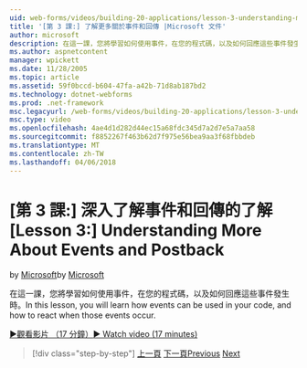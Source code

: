 ```yaml
---
uid: web-forms/videos/building-20-applications/lesson-3-understanding-more-about-events-and-postback
title: '[第 3 課:] 了解更多關於事件和回傳 |Microsoft 文件'
author: microsoft
description: 在這一課，您將學習如何使用事件，在您的程式碼，以及如何回應這些事件發生時。
ms.author: aspnetcontent
manager: wpickett
ms.date: 11/28/2005
ms.topic: article
ms.assetid: 59f0bccd-b604-47fa-a42b-71d8ab187bd2
ms.technology: dotnet-webforms
ms.prod: .net-framework
msc.legacyurl: /web-forms/videos/building-20-applications/lesson-3-understanding-more-about-events-and-postback
msc.type: video
ms.openlocfilehash: 4ae4d1d282d44ec15a68fdc345d7a2d7e5a7aa58
ms.sourcegitcommit: f8852267f463b62d7f975e56bea9aa3f68fbbdeb
ms.translationtype: MT
ms.contentlocale: zh-TW
ms.lasthandoff: 04/06/2018
---
```

<a name="lesson-3--understanding-more-about-events-and-postback"></a><span data-ttu-id="6ef29-103">[第 3 課:] 深入了解事件和回傳的了解</span><span class="sxs-lookup"><span data-stu-id="6ef29-103">[Lesson 3:]  Understanding More About Events and Postback</span></span>
====================
<span data-ttu-id="6ef29-104">by [Microsoft](https://github.com/microsoft)</span><span class="sxs-lookup"><span data-stu-id="6ef29-104">by [Microsoft](https://github.com/microsoft)</span></span>

<span data-ttu-id="6ef29-105">在這一課，您將學習如何使用事件，在您的程式碼，以及如何回應這些事件發生時。</span><span class="sxs-lookup"><span data-stu-id="6ef29-105">In this lesson, you will learn how events can be used in your code, and how to react when those events occur.</span></span>

[<span data-ttu-id="6ef29-106">&#9654;觀看影片 （17 分鐘）</span><span class="sxs-lookup"><span data-stu-id="6ef29-106">&#9654; Watch video (17 minutes)</span></span>](https://channel9.msdn.com/Blogs/ASP-NET-Site-Videos/lesson-3-understanding-more-about-events-and-postback)

> [!div class="step-by-step"]
> <span data-ttu-id="6ef29-107">[上一頁](lesson-2-creating-a-web-forms-user-interface.md)
> [下一頁](lesson-4-understanding-web-application-state.md)</span><span class="sxs-lookup"><span data-stu-id="6ef29-107">[Previous](lesson-2-creating-a-web-forms-user-interface.md)
[Next](lesson-4-understanding-web-application-state.md)</span></span>
